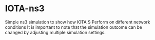 # IOTA-ns3
 Simple ns3 simulation to show how IOTA S Perform on different  network conditions
It is important to note that the simulation outcome can be changed by adjusting multiple simulation settings.
